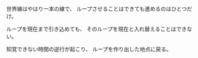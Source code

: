 世界線はやはり一本の線で、
ループさせることはできても進めるのはひとつだけ。

ループを現在まで引き込めても、
そのループを現在と入れ替えることはできない。

知覚できない時間の逆行が起こり、
ループを作り出した地点に戻る。